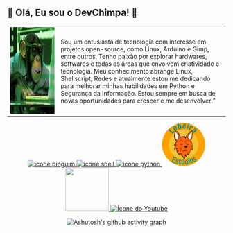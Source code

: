 <h2>🐒 Olá, Eu sou o DevChimpa! 🐒 </h2>

<table>
  <tr>
    <td>
      <img width='1100' height='200' src="https://raw.githubusercontent.com/devchimpa/devchimpa/main/TqB8VAGg_400x400.jpg"/>
    </td>
    <td>
      <p>
       Sou um entusiasta de tecnologia com interesse em projetos open-source, como Linux, Arduino e Gimp, entre outros. Tenho paixão por explorar hardwares, softwares e todas as áreas que envolvem criatividade e tecnologia. Meu conhecimento abrange Linux, Shellscript, Redes e atualmente estou me dedicando para melhorar minhas habilidades em Python e Segurança da Informação. 
Estou sempre em busca de novas oportunidades para crescer e me desenvolver."
      </p>
    </td>
  </tr>
</table>
 <div align="center">
  
<a href="https://github.com/devchimpa/Scripts_trampo">
        <img width="100" height="100" src="https://cdn-icons-png.flaticon.com/512/6124/6124995.png" alt="icone pinguim">
    </a> 
<a href="https://github.com/devchimpa/Scripts_trampo">
<img width='100' height='100' src="https://cdn-icons-png.flaticon.com/512/5797/5797394.png" alt="icone shell" >  
</a>
<a href="https://github.com/devchimpa/jornada_python">
<img width='100' height='100' src="https://cdn-icons-png.flaticon.com/512/5968/5968350.png" alt="icone python" />
</a>
<a href="https://www.instagram.com/lobeiraestudios/" >
 <img width='100' height='100' src="https://raw.githubusercontent.com/devchimpa/lobeira_imagens/main/lobeira-removebg-preview.png"/>
</a>
<a href="https://github.com/devchimpa/Estudos-Security" >
 <img width='100' height='100' src="https://img.icons8.com/?size=96&id=23317&format=png"/>
</a>
 <a href="https://www.youtube.com/channel/UC5E77cFIaggeMnzOI6C0RaQ"> <img width="75" height="75" src="https://i.pinimg.com/564x/82/a1/f6/82a1f6c92420ee6bf10e1941ebc7f00b.jpg" alt="Ícone do Youtube"> </a>
<br>

[![Ashutosh's github activity graph](https://github-readme-activity-graph.vercel.app/graph?username=devchimpa&bg_color=000000&color=009936&line=00b30c&point=178a00&area=true&hide_border=true)](https://github.com/ashutosh00710/github-readme-activity-graph)

  </div>
 
